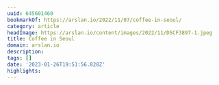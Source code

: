 ```yaml
---
uuid: 645601460
bookmarkOf: https://arslan.io/2022/11/07/coffee-in-seoul/
category: article
headImage: https://arslan.io/content/images/2022/11/DSCF3897-1.jpeg
title: Coffee in Seoul
domain: arslan.io
description:
tags: []
date: '2023-01-26T19:51:56.828Z'
highlights:
---
```



